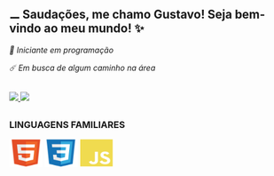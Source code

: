 ## ⚊ Saudações, me chamo Gustavo! Seja bem-vindo ao meu mundo! ✨

  <p><i>🌱 Iniciante em programação</i></p>
  <p><i>☄️ Em busca de algum caminho na área</i></p>
  
##

<div>
  <a href="https://github.com/Giordano1901">
    <img height="150em" src="https://github-readme-stats.vercel.app/api?username=giordano1901&show_icons=true&theme=rose_pine&include_all_commits=true&count_private=true"/>
    <img height="150em" src="https://github-readme-stats.vercel.app/api/top-langs/?username=giordano1901&layout=compact&langs_count=7&theme=rose_pine"/>
  </a>
</div>

##

<div>
  <h3><b>LINGUAGENS FAMILIARES<b></h3>
  <img align="center" alt="Rafa-HTML" height="50" width="60" src="https://raw.githubusercontent.com/devicons/devicon/master/icons/html5/html5-original.svg">
  <img align="center" alt="Rafa-CSS" height="50" width="60" src="https://raw.githubusercontent.com/devicons/devicon/master/icons/css3/css3-original.svg">
  <img align="center" alt="Rafa-Js" height="50" width="60" src="https://raw.githubusercontent.com/devicons/devicon/master/icons/javascript/javascript-plain.svg">
</div>

##


<!--
(INSERIR FORMAS DE CONTATO)>
